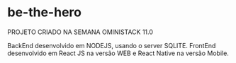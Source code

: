 # be-the-hero

PROJETO CRIADO NA SEMANA OMINISTACK 11.0

BackEnd desenvolvido em NODEJS, usando o server SQLITE.
FrontEnd desenvolvido em React JS na versão WEB e React Native na versão Mobile.

